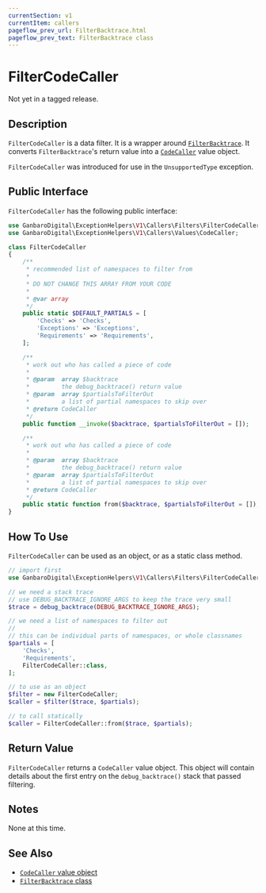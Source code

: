```yaml
---
currentSection: v1
currentItem: callers
pageflow_prev_url: FilterBacktrace.html
pageflow_prev_text: FilterBacktrace class
---
```


# FilterCodeCaller

<div class="callout warning" markdown="1">
Not yet in a tagged release.
</div>

## Description

`FilterCodeCaller` is a data filter. It is a wrapper around [`FilterBacktrace`](FilterBacktrace.html). It converts `FilterBacktrace`'s return value into a [`CodeCaller`](CodeCaller.html) value object.

`FilterCodeCaller` was introduced for use in the `UnsupportedType` exception.

## Public Interface

`FilterCodeCaller` has the following public interface:

```php
use GanbaroDigital\ExceptionHelpers\V1\Callers\Filters\FilterCodeCaller;
use GanbaroDigital\ExceptionHelpers\V1\Callers\Values\CodeCaller;

class FilterCodeCaller
{
    /**
     * recommended list of namespaces to filter from
     *
     * DO NOT CHANGE THIS ARRAY FROM YOUR CODE
     *
     * @var array
     */
    public static $DEFAULT_PARTIALS = [
        'Checks' => 'Checks',
        'Exceptions' => 'Exceptions',
        'Requirements' => 'Requirements',
    ];

    /**
     * work out who has called a piece of code
     *
     * @param  array $backtrace
     *         the debug_backtrace() return value
     * @param  array $partialsToFilterOut
     *         a list of partial namespaces to skip over
     * @return CodeCaller
     */
    public function __invoke($backtrace, $partialsToFilterOut = []);

    /**
     * work out who has called a piece of code
     *
     * @param  array $backtrace
     *         the debug_backtrace() return value
     * @param  array $partialsToFilterOut
     *         a list of partial namespaces to skip over
     * @return CodeCaller
     */
    public static function from($backtrace, $partialsToFilterOut = []);
}

```

## How To Use

`FilterCodeCaller` can be used as an object, or as a static class method.

```php
// import first
use GanbaroDigital\ExceptionHelpers\V1\Callers\Filters\FilterCodeCaller;

// we need a stack trace
// use DEBUG_BACKTRACE_IGNORE_ARGS to keep the trace very small
$trace = debug_backtrace(DEBUG_BACKTRACE_IGNORE_ARGS);

// we need a list of namespaces to filter out
//
// this can be individual parts of namespaces, or whole classnames
$partials = [
    'Checks',
    'Requirements',
    FilterCodeCaller::class,
];

// to use as an object
$filter = new FilterCodeCaller;
$caller = $filter($trace, $partials);

// to call statically
$caller = FilterCodeCaller::from($trace, $partials);
```

## Return Value

`FilterCodeCaller` returns a `CodeCaller` value object. This object will contain details about the first entry on the `debug_backtrace()` stack that passed filtering.

## Notes

None at this time.

## See Also

* [`CodeCaller` value object](CodeCaller.html)
* [`FilterBacktrace` class](FilterBacktrace.html)
